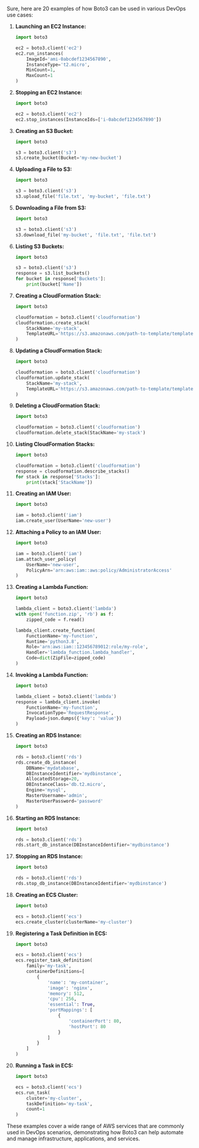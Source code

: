 Sure, here are 20 examples of how Boto3 can be used in various DevOps use cases:

1. **Launching an EC2 Instance:**
   ```python
   import boto3

   ec2 = boto3.client('ec2')
   ec2.run_instances(
       ImageId='ami-0abcdef1234567890',
       InstanceType='t2.micro',
       MinCount=1,
       MaxCount=1
   )
   ```

2. **Stopping an EC2 Instance:**
   ```python
   import boto3

   ec2 = boto3.client('ec2')
   ec2.stop_instances(InstanceIds=['i-0abcdef1234567890'])
   ```

3. **Creating an S3 Bucket:**
   ```python
   import boto3

   s3 = boto3.client('s3')
   s3.create_bucket(Bucket='my-new-bucket')
   ```

4. **Uploading a File to S3:**
   ```python
   import boto3

   s3 = boto3.client('s3')
   s3.upload_file('file.txt', 'my-bucket', 'file.txt')
   ```

5. **Downloading a File from S3:**
   ```python
   import boto3

   s3 = boto3.client('s3')
   s3.download_file('my-bucket', 'file.txt', 'file.txt')
   ```

6. **Listing S3 Buckets:**
   ```python
   import boto3

   s3 = boto3.client('s3')
   response = s3.list_buckets()
   for bucket in response['Buckets']:
       print(bucket['Name'])
   ```

7. **Creating a CloudFormation Stack:**
   ```python
   import boto3

   cloudformation = boto3.client('cloudformation')
   cloudformation.create_stack(
       StackName='my-stack',
       TemplateURL='https://s3.amazonaws.com/path-to-template/template.yaml'
   )
   ```

8. **Updating a CloudFormation Stack:**
   ```python
   import boto3

   cloudformation = boto3.client('cloudformation')
   cloudformation.update_stack(
       StackName='my-stack',
       TemplateURL='https://s3.amazonaws.com/path-to-template/template.yaml'
   )
   ```

9. **Deleting a CloudFormation Stack:**
   ```python
   import boto3

   cloudformation = boto3.client('cloudformation')
   cloudformation.delete_stack(StackName='my-stack')
   ```

10. **Listing CloudFormation Stacks:**
    ```python
    import boto3

    cloudformation = boto3.client('cloudformation')
    response = cloudformation.describe_stacks()
    for stack in response['Stacks']:
        print(stack['StackName'])
    ```

11. **Creating an IAM User:**
    ```python
    import boto3

    iam = boto3.client('iam')
    iam.create_user(UserName='new-user')
    ```

12. **Attaching a Policy to an IAM User:**
    ```python
    import boto3

    iam = boto3.client('iam')
    iam.attach_user_policy(
        UserName='new-user',
        PolicyArn='arn:aws:iam::aws:policy/AdministratorAccess'
    )
    ```

13. **Creating a Lambda Function:**
    ```python
    import boto3

    lambda_client = boto3.client('lambda')
    with open('function.zip', 'rb') as f:
        zipped_code = f.read()

    lambda_client.create_function(
        FunctionName='my-function',
        Runtime='python3.8',
        Role='arn:aws:iam::123456789012:role/my-role',
        Handler='lambda_function.lambda_handler',
        Code=dict(ZipFile=zipped_code)
    )
    ```

14. **Invoking a Lambda Function:**
    ```python
    import boto3

    lambda_client = boto3.client('lambda')
    response = lambda_client.invoke(
        FunctionName='my-function',
        InvocationType='RequestResponse',
        Payload=json.dumps({'key': 'value'})
    )
    ```

15. **Creating an RDS Instance:**
    ```python
    import boto3

    rds = boto3.client('rds')
    rds.create_db_instance(
        DBName='mydatabase',
        DBInstanceIdentifier='mydbinstance',
        AllocatedStorage=20,
        DBInstanceClass='db.t2.micro',
        Engine='mysql',
        MasterUsername='admin',
        MasterUserPassword='password'
    )
    ```

16. **Starting an RDS Instance:**
    ```python
    import boto3

    rds = boto3.client('rds')
    rds.start_db_instance(DBInstanceIdentifier='mydbinstance')
    ```

17. **Stopping an RDS Instance:**
    ```python
    import boto3

    rds = boto3.client('rds')
    rds.stop_db_instance(DBInstanceIdentifier='mydbinstance')
    ```

18. **Creating an ECS Cluster:**
    ```python
    import boto3

    ecs = boto3.client('ecs')
    ecs.create_cluster(clusterName='my-cluster')
    ```

19. **Registering a Task Definition in ECS:**
    ```python
    import boto3

    ecs = boto3.client('ecs')
    ecs.register_task_definition(
        family='my-task',
        containerDefinitions=[
            {
                'name': 'my-container',
                'image': 'nginx',
                'memory': 512,
                'cpu': 256,
                'essential': True,
                'portMappings': [
                    {
                        'containerPort': 80,
                        'hostPort': 80
                    }
                ]
            }
        ]
    )
    ```

20. **Running a Task in ECS:**
    ```python
    import boto3

    ecs = boto3.client('ecs')
    ecs.run_task(
        cluster='my-cluster',
        taskDefinition='my-task',
        count=1
    )
    ```

These examples cover a wide range of AWS services that are commonly used in DevOps scenarios, demonstrating how Boto3 can help automate and manage infrastructure, applications, and services.
